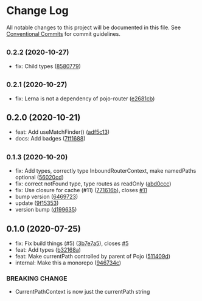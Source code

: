 # Change Log

All notable changes to this project will be documented in this file.
See [Conventional Commits](https://conventionalcommits.org) for commit guidelines.

## <small>0.2.2 (2020-10-27)</small>

* fix: Child types ([8580779](https://github.com/notwillk/pojo-router/commit/8580779))





## <small>0.2.1 (2020-10-27)</small>

* fix: Lerna is not a dependency of pojo-router ([e2681cb](https://github.com/notwillk/pojo-router/commit/e2681cb))





## 0.2.0 (2020-10-21)

* feat: Add useMatchFinder() ([adf5c13](https://github.com/notwillk/pojo-router/commit/adf5c13))
* docs: Add badges ([7ff1688](https://github.com/notwillk/pojo-router/commit/7ff1688))





## <small>0.1.3 (2020-10-20)</small>

* fix: Add types, correctly type InboundRouterContext, make namedPaths optional ([56020cd](https://github.com/notwillk/pojo-router/commit/56020cd))
* fix: correct notFound type, type routes as readOnly ([abd0ccc](https://github.com/notwillk/pojo-router/commit/abd0ccc))
* fix: Use closure for cache (#11) ([771616b](https://github.com/notwillk/pojo-router/commit/771616b)), closes [#11](https://github.com/notwillk/pojo-router/issues/11)
* bump version ([6469723](https://github.com/notwillk/pojo-router/commit/6469723))
* update ([9f15353](https://github.com/notwillk/pojo-router/commit/9f15353))
* version bump ([d199635](https://github.com/notwillk/pojo-router/commit/d199635))





## 0.1.0 (2020-07-25)

* fix: Fix build things (#5) ([3b7e7a5](https://github.com/notwillk/pojo-router/commit/3b7e7a5)), closes [#5](https://github.com/notwillk/pojo-router/issues/5)
* feat: Add types ([b32168a](https://github.com/notwillk/pojo-router/commit/b32168a))
* feat: Make currentPath controlled by parent of Pojo ([511409d](https://github.com/notwillk/pojo-router/commit/511409d))
* internal: Make this a monorepo ([946734c](https://github.com/notwillk/pojo-router/commit/946734c))


### BREAKING CHANGE

* CurrentPathContext is now just the currentPath string

